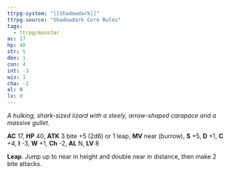 ```yaml
---
ttrpg-system: "[[Shadowdark]]"
ttrpg-source: "Shadowdark Core Rules"
tags:
  - ttrpg/monster
ac: 17
hp: 40
str: 5
dex: 1
con: 4
int: -3
wis: 1
cha: -2
al: N
lv: 8
---
```


_A hulking, shark-sized lizard with a steely, arrow-shaped carapace and a massive gullet._

**AC** 17, **HP** 40, **ATK** 3 bite +5 (2d6) or 1 leap, **MV** near (burrow), **S** +5, **D** +1, **C** +4, **I** -3, **W** +1, **Ch** -2, **AL** N, **LV** 8

**Leap**. Jump up to near in height and double near in distance, then make 2 bite attacks.

